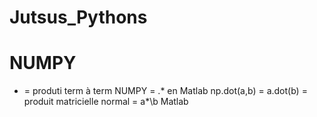 # Jutsus_Pythons

# NUMPY
* = produti term à term NUMPY = .* en Matlab
np.dot(a,b) = a.dot(b) = produit matricielle normal = a*\b Matlab
